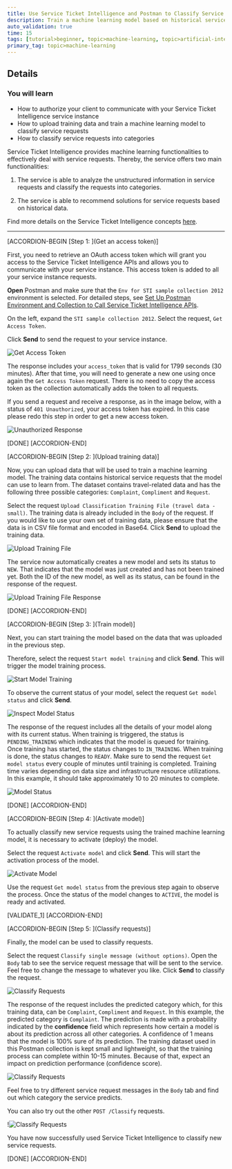 ```yaml
---
title: Use Service Ticket Intelligence and Postman to Classify Service Requests
description: Train a machine learning model based on historical service requests in order to classify new requests.
auto_validation: true
time: 15
tags: [tutorial>beginner, topic>machine-learning, topic>artificial-intelligence, products>sap-cloud-platform, products>sap-ai-business-services, products>service-ticket-intelligence]
primary_tag: topic>machine-learning
---
```


## Details
### You will learn
  - How to authorize your client to communicate with your Service Ticket Intelligence service instance
  - How to upload training data and train a machine learning model to classify service requests
  - How to classify service requests into categories

Service Ticket Intelligence provides machine learning functionalities to effectively deal with service requests. Thereby, the service offers two main functionalities:

  1. The service is able to analyze the unstructured information in service requests and classify the requests into categories.

  2. The service is able to recommend solutions for service requests based on historical data.

Find more details on the Service Ticket Intelligence concepts [here](https://help.sap.com/viewer/934ccff77ddb4fa2bf268a0085984db0/SHIP/en-US/c8e6afbe13f74d53ab1ecc221d8a92be.html).

---

[ACCORDION-BEGIN [Step 1: ](Get an access token)]

First, you need to retrieve an OAuth access token which will grant you access to the Service Ticket Intelligence APIs and allows you to communicate with your service instance. This access token is added to all your service instance requests.

**Open** Postman and make sure that the `Env for STI sample collection 2012` environment is selected. For detailed steps, see [Set Up Postman Environment and Collection to Call Service Ticket Intelligence APIs](cp-aibus-sti-setup-postman).

On the left, expand the `STI sample collection 2012`. Select the request, `Get Access Token`.

Click **Send** to send the request to your service instance.

![Get Access Token](get-access-token.png)

The response includes your `access_token` that is valid for 1799 seconds (30 minutes). After that time, you will need to generate a new one using once again the `Get Access Token` request. There is no need to copy the access token as the collection automatically adds the token to all requests.

If you send a request and receive a response, as in the image below, with a status of `401 Unauthorized`, your access token has expired. In this case please redo this step in order to get a new access token.

![Unauthorized Response](unauthorized.png)

[DONE]
[ACCORDION-END]


[ACCORDION-BEGIN [Step 2: ](Upload training data)]

Now, you can upload data that will be used to train a machine learning model. The training data contains historical service requests that the model can use to learn from. The dataset contains travel-related data and has the following three possible categories: `Complaint`, `Compliment` and `Request`.

Select the request `Upload Classification Training File (travel data - small)`. The training data is already included in the `Body` of the request. If you would like to use your own set of training data, please ensure that the data is in CSV file format and encoded in Base64. Click **Send** to upload the training data.

![Upload Training File](upload-training-file.png)

The service now automatically creates a new model and sets its status to `NEW`. That indicates that the model was just created and has not been trained yet. Both the ID of the new model, as well as its status, can be found in the response of the request.

![Upload Training File Response](upload-training-file-response.png)

[DONE]
[ACCORDION-END]


[ACCORDION-BEGIN [Step 3: ](Train model)]

Next, you can start training the model based on the data that was uploaded in the previous step.

Therefore, select the request `Start model training` and click **Send**. This will trigger the model training process.

![Start Model Training](start-model-training.png)

To observe the current status of your model, select the request `Get model status` and click **Send**.

![Inspect Model Status](model-status.png)

The response of the request includes all the details of your model along with its current status. When training is triggered, the status is `PENDING_TRAINING` which indicates that the model is queued for training. Once training has started, the status changes to `IN_TRAINING`. When training is done, the status changes to `READY`. Make sure to send the request `Get model status` every couple of minutes until training is completed. Training time varies depending on data size and infrastructure resource utilizations. In this example, it should take approximately 10 to 20 minutes to complete.

![Model Status](model-status-response.png)

[DONE]
[ACCORDION-END]


[ACCORDION-BEGIN [Step 4: ](Activate model)]

To actually classify new service requests using the trained machine learning model, it is necessary to activate (deploy) the model.

Select the request `Activate model` and click **Send**. This will start the activation process of the model.

![Activate Model](activate-model.png)

Use the request `Get model status` from the previous step again to observe the process. Once the status of the model changes to `ACTIVE`, the model is ready and activated.

[VALIDATE_1]
[ACCORDION-END]


[ACCORDION-BEGIN [Step 5: ](Classify requests)]

Finally, the model can be used to classify requests.

Select the request `Classify single message (without options)`. Open the `Body` tab to see the service request message that will be sent to the service. Feel free to change the message to whatever you like. Click **Send** to classify the request.

![Classify Requests](classify-requests.png)

The response of the request includes the predicted category which, for this training data, can be `Complaint`, `Compliment` and `Request`. In this example, the predicted category is `Complaint`. The prediction is made with a probability indicated by the **confidence** field which represents how certain a model is about its prediction across all other categories. A confidence of 1 means that the model is 100% sure of its prediction. The training dataset used in this Postman collection is kept small and lightweight, so that the training process can complete within 10-15 minutes. Because of that, expect an impact on prediction performance (confidence score).  

![Classify Requests](classify-request-response.png)

Feel free to try different service request messages in the `Body` tab and find out which category the service predicts.

You can also try out the other `POST /Classify` requests.

!![Classify Requests](classify-requests2.png)

You have now successfully used Service Ticket Intelligence to classify new service requests.

[DONE]
[ACCORDION-END]
